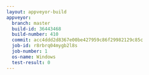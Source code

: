 ```yaml
---
layout: appveyor-build
appveyor:
  branch: master
  build-id: 36443468
  build-number: 410
  commit: acc4ddd2d8367e00be427959c86f29982129c85c
  job-id: r8rbrq04mygb2l8s
  job-number: 1
  os-name: Windows
  test-result: 0
---
```

